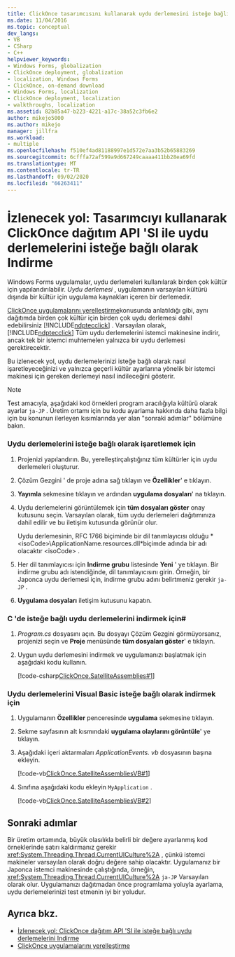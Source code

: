 ```yaml
---
title: ClickOnce tasarımcısını kullanarak uydu derlemesini isteğe bağlı olarak indirme
ms.date: 11/04/2016
ms.topic: conceptual
dev_langs:
- VB
- CSharp
- C++
helpviewer_keywords:
- Windows Forms, globalization
- ClickOnce deployment, globalization
- localization, Windows Forms
- ClickOnce, on-demand download
- Windows Forms, localization
- ClickOnce deployment, localization
- walkthroughs, localization
ms.assetid: 82b85a47-b223-4221-a17c-38a52c3fb6e2
author: mikejo5000
ms.author: mikejo
manager: jillfra
ms.workload:
- multiple
ms.openlocfilehash: f510ef4ad81188997e1d572e7aa3b52b65883269
ms.sourcegitcommit: 6cfffa72af599a9d667249caaaa411bb28ea69fd
ms.translationtype: MT
ms.contentlocale: tr-TR
ms.lasthandoff: 09/02/2020
ms.locfileid: "66263411"
---
```

# <a name="walkthrough-download-satellite-assemblies-on-demand-with-the-clickonce-deployment-api-using-the-designer"></a>İzlenecek yol: Tasarımcıyı kullanarak ClickOnce dağıtım API 'SI ile uydu derlemelerini isteğe bağlı olarak Indirme
Windows Forms uygulamalar, uydu derlemeleri kullanılarak birden çok kültür için yapılandırılabilir. *Uydu derlemesi* , uygulamanın varsayılan kültürü dışında bir kültür için uygulama kaynakları içeren bir derlemedir.

 [ClickOnce uygulamalarını yerelleştirme](../deployment/localizing-clickonce-applications.md)konusunda anlatıldığı gibi, aynı dağıtımda birden çok kültür için birden çok uydu derlemesi dahil edebilirsiniz [!INCLUDE[ndptecclick](../deployment/includes/ndptecclick_md.md)] . Varsayılan olarak, [!INCLUDE[ndptecclick](../deployment/includes/ndptecclick_md.md)] Tüm uydu derlemelerini istemci makinesine indirir, ancak tek bir istemci muhtemelen yalnızca bir uydu derlemesi gerektirecektir.

 Bu izlenecek yol, uydu derlemelerinizi isteğe bağlı olarak nasıl işaretleyeceğinizi ve yalnızca geçerli kültür ayarlarına yönelik bir istemci makinesi için gereken derlemeyi nasıl indileceğini gösterir.

> [!NOTE]
> Test amacıyla, aşağıdaki kod örnekleri program aracılığıyla kültürü olarak ayarlar `ja-JP` . Üretim ortamı için bu kodu ayarlama hakkında daha fazla bilgi için bu konunun ilerleyen kısımlarında yer alan "sonraki adımlar" bölümüne bakın.

### <a name="to-mark-satellite-assemblies-as-optional"></a>Uydu derlemelerini isteğe bağlı olarak işaretlemek için

1. Projenizi yapılandırın. Bu, yerelleştirçalıştığınız tüm kültürler için uydu derlemeleri oluşturur.

2. Çözüm Gezgini ' de proje adına sağ tıklayın ve **Özellikler**' e tıklayın.

3. **Yayımla** sekmesine tıklayın ve ardından **uygulama dosyaları**' na tıklayın.

4. Uydu derlemelerini görüntülemek için **tüm dosyaları göster** onay kutusunu seçin. Varsayılan olarak, tüm uydu derlemeleri dağıtımınıza dahil edilir ve bu iletişim kutusunda görünür olur.

     Uydu derlemesinin, RFC 1766 biçiminde bir dil tanımlayıcısı olduğu * \<isoCode>\ApplicationName.resources.dll*biçimde adında bir adı olacaktır \<isoCode> .

5. Her dil tanımlayıcısı için **Indirme grubu** listesinde **Yeni** ' ye tıklayın. Bir indirme grubu adı istendiğinde, dil tanımlayıcısını girin. Örneğin, bir Japonca uydu derlemesi için, indirme grubu adını belirtmeniz gerekir `ja-JP` .

6. **Uygulama dosyaları** iletişim kutusunu kapatın.

### <a name="to-download-satellite-assemblies-on-demand-in-c"></a>C 'de isteğe bağlı uydu derlemelerini indirmek için\#

1. *Program.cs* dosyasını açın. Bu dosyayı Çözüm Gezgini görmüyorsanız, projenizi seçin ve **Proje** menüsünde **tüm dosyaları göster**' e tıklayın.

2. Uygun uydu derlemesini indirmek ve uygulamanızı başlatmak için aşağıdaki kodu kullanın.

     [!code-csharp[ClickOnce.SatelliteAssemblies#1](../deployment/codesnippet/CSharp/walkthrough-downloading-satellite-assemblies-on-demand-with-the-clickonce-deployment-api-using-the-designer_1.cs)]

### <a name="to-download-satellite-assemblies-on-demand-in-visual-basic"></a>Uydu derlemelerini Visual Basic isteğe bağlı olarak indirmek için

1. Uygulamanın **Özellikler** penceresinde **uygulama** sekmesine tıklayın.

2. Sekme sayfasının alt kısmındaki **uygulama olaylarını görüntüle**' ye tıklayın.

3. Aşağıdaki içeri aktarmaları *ApplicationEvents. vb* dosyasının başına ekleyin.

     [!code-vb[ClickOnce.SatelliteAssembliesVB#1](../deployment/codesnippet/VisualBasic/walkthrough-downloading-satellite-assemblies-on-demand-with-the-clickonce-deployment-api-using-the-designer_2.vb)]

4. Sınıfına aşağıdaki kodu ekleyin `MyApplication` .

     [!code-vb[ClickOnce.SatelliteAssembliesVB#2](../deployment/codesnippet/VisualBasic/walkthrough-downloading-satellite-assemblies-on-demand-with-the-clickonce-deployment-api-using-the-designer_3.vb)]

## <a name="next-steps"></a>Sonraki adımlar
 Bir üretim ortamında, büyük olasılıkla belirli bir değere ayarlanmış kod örneklerinde satırı kaldırmanız gerekir <xref:System.Threading.Thread.CurrentUICulture%2A> , çünkü istemci makineler varsayılan olarak doğru değere sahip olacaktır. Uygulamanız bir Japonca istemci makinesinde çalıştığında, örneğin, <xref:System.Threading.Thread.CurrentUICulture%2A> `ja-JP` Varsayılan olarak olur. Uygulamanızı dağıtmadan önce programlama yoluyla ayarlama, uydu derlemelerinizi test etmenin iyi bir yoludur.

## <a name="see-also"></a>Ayrıca bkz.
- [İzlenecek yol: ClickOnce dağıtım API 'SI ile isteğe bağlı uydu derlemelerini Indirme](../deployment/walkthrough-downloading-satellite-assemblies-on-demand-with-the-clickonce-deployment-api.md)
- [ClickOnce uygulamalarını yerelleştirme](../deployment/localizing-clickonce-applications.md)
